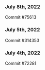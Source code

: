 ### July 8th, 2022

Commit #75613

### July 5th, 2022

Commit #314353


### July 4th, 2022

Commit #72281
